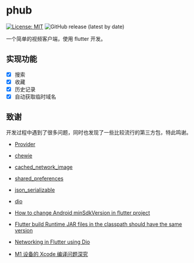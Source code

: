 # phub

[![License: MIT](https://img.shields.io/badge/License-MIT-yellow.svg)](https://opensource.org/licenses/MIT)
![GitHub release (latest by date)](https://img.shields.io/github/v/release/r-light/phub)

一个简单的视频客户端，使用 flutter 开发。

## 实现功能

- [x] 搜索
- [x] 收藏
- [x] 历史记录
- [x] 自动获取临时域名

## 致谢

开发过程中遇到了很多问题，同时也发现了一些比较流行的第三方包，特此鸣谢。

- [Provider](https://pub.dev/packages/provider)
- [chewie](https://pub.dev/packages/chewie)
- [cached_network_image](https://pub.dev/packages/cached_network_image)
- [shared_preferences](https://pub.dev/packages/shared_preferences)
- [json_serializable](https://pub.dev/packages/json_serializable)
- [dio](https://pub.dev/packages/dio)

- [How to change Android minSdkVersion in flutter project](https://stackoverflow.com/questions/52060516/how-to-change-android-minsdkversion-in-flutter-project)
- [Flutter build Runtime JAR files in the classpath should have the same version](https://stackoverflow.com/questions/71347054/flutter-build-runtime-jar-files-in-the-classpath-should-have-the-same-version-t)
- [Networking in Flutter using Dio](https://www.lmlphp.com/user/16515/article/item/492232/)
- [M1 设备的 Xcode 编译问题深究](https://www.jianshu.com/p/7e9acc13cbbd)
